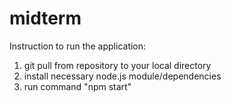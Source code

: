 # midterm

Instruction to run the application: 

1. git pull from repository to your local directory
2. install necessary node.js module/dependencies
3. run command "npm start"
